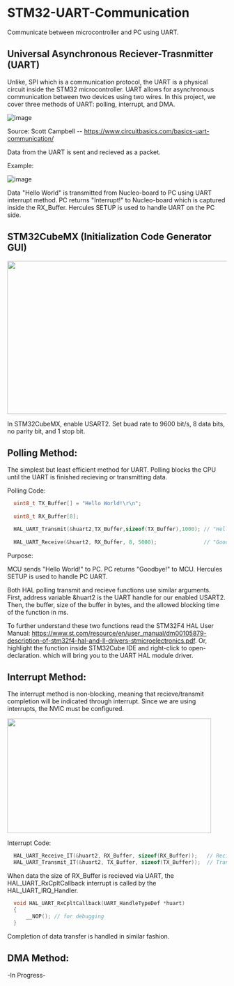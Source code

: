 # STM32-UART-Communication

Communicate between microcontroller and PC using UART.

## Universal Asynchronous Reciever-Trasnmitter (UART)

Unlike, SPI which is a communication protocol, the UART is a physical circuit inside the STM32 microcontroller. UART allows for asynchronous communication between two devices using two wires. In this project, we cover three methods of UART: polling, interrupt, and DMA. 

![image](https://user-images.githubusercontent.com/62213019/114249000-214b1680-994e-11eb-86c1-71296ad0ecb9.png)

Source: Scott Campbell -- https://www.circuitbasics.com/basics-uart-communication/

Data from the UART is sent and recieved as a packet.

Example:

![image](https://user-images.githubusercontent.com/62213019/114283937-6aa86e00-9a01-11eb-8843-d9c3c9f23a1a.png)

Data "Hello World" is transmitted from Nucleo-board to PC using UART interrupt method. PC returns "Interrupt!" to Nucleo-board which is captured inside the RX_Buffer. Hercules SETUP is used to handle UART on the PC side.

## STM32CubeMX (Initialization Code Generator GUI)


<img src="https://user-images.githubusercontent.com/62213019/114250042-3a08fb80-9951-11eb-89cf-6784db620426.png" width="624" height="351">

In STM32CubeMX, enable USART2. Set buad rate to 9600 bit/s, 8 data bits, no parity bit, and 1 stop bit.

## Polling Method:

The simplest but least efficient method for UART. Polling blocks the CPU until the UART is finished recieving or transmitting data.

Polling Code:
```c
  uint8_t TX_Buffer[] = "Hello World!\r\n";
  
  uint8_t RX_Buffer[8];

  HAL_UART_Transmit(&huart2,TX_Buffer,sizeof(TX_Buffer),1000); // "Hello World!"
  
  HAL_UART_Receive(&huart2, RX_Buffer, 8, 5000);               // "Goodbye!"
```
  
Purpose:

MCU sends "Hello World!" to PC. PC returns "Goodbye!" to MCU. Hercules SETUP is used to handle PC UART.
 
Both HAL polling transmit and recieve functions use similar arguments. First, address variable &huart2 is the UART handle for our enabled USART2. Then, the buffer, size of the buffer in bytes, and the allowed blocking time of the function in ms. 

To further understand these two functions read the STM32F4 HAL User Manual: https://www.st.com/resource/en/user_manual/dm00105879-description-of-stm32f4-hal-and-ll-drivers-stmicroelectronics.pdf. Or, highlight the function inside STM32Cube IDE and right-click to open-declaration. which will bring you to the UART HAL module driver.



## Interrupt Method:

The interrupt method is non-blocking, meaning that recieve/transmit completion will be indicated through interrupt. 
Since we are using interrupts, the NVIC must be configured.

<img src="https://user-images.githubusercontent.com/62213019/114283354-2bc4e900-99fe-11eb-8480-441aa23e4fa2.png" width="468" height="263">

Interrupt Code:
```c
  HAL_UART_Receive_IT(&huart2, RX_Buffer, sizeof(RX_Buffer));   // Recieve data from PC
  HAL_UART_Transmit_IT(&huart2, TX_Buffer, sizeof(TX_Buffer));  // Transmit data to PC
 ```
When data the size of RX_Buffer is recieved via UART, the HAL_UART_RxCpltCallback interrupt is called by the HAL_UART_IRQ_Handler.
```c
  void HAL_UART_RxCpltCallback(UART_HandleTypeDef *huart)
  {
	  __NOP(); // for debugging
  }
```
Completion of data transfer is handled in similar fashion.

## DMA Method:

-In Progress-
